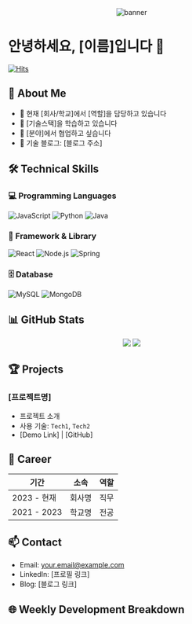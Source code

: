 <div align="center">
  <img src="본인의 배너 이미지 URL" alt="banner">
</div>

# 안녕하세요, [이름]입니다 👋

[![Hits](https://hits.seeyoufarm.com/api/count/incr/badge.svg?url=https%3A%2F%2Fgithub.com%2Fplatypus3036&count_bg=%2379C83D&title_bg=%23555555&icon=&icon_color=%23E7E7E7&title=hits&edge_flat=false)](https://hits.seeyoufarm.com)

## 💫 About Me
- 🔭 현재 [회사/학교]에서 [역할]을 담당하고 있습니다
- 🌱 [기술스택]을 학습하고 있습니다
- 👯 [분야]에서 협업하고 싶습니다
- 📝 기술 블로그: [블로그 주소]

## 🛠 Technical Skills

### 💻 Programming Languages
![JavaScript](https://img.shields.io/badge/-JavaScript-F7DF1E?style=flat-square&logo=javascript&logoColor=black)
![Python](https://img.shields.io/badge/-Python-3776AB?style=flat-square&logo=python&logoColor=white)
![Java](https://img.shields.io/badge/-Java-007396?style=flat-square&logo=java&logoColor=white)

### 🔧 Framework & Library
![React](https://img.shields.io/badge/-React-61DAFB?style=flat-square&logo=react&logoColor=black)
![Node.js](https://img.shields.io/badge/-Node.js-339933?style=flat-square&logo=node.js&logoColor=white)
![Spring](https://img.shields.io/badge/-Spring-6DB33F?style=flat-square&logo=spring&logoColor=white)

### 🗄 Database
![MySQL](https://img.shields.io/badge/-MySQL-4479A1?style=flat-square&logo=mysql&logoColor=white)
![MongoDB](https://img.shields.io/badge/-MongoDB-47A248?style=flat-square&logo=mongodb&logoColor=white)

## 📊 GitHub Stats
<div align="center">
  <img src="https://github-readme-stats.vercel.app/api?username=platypus3036&show_icons=true&theme=radical" />
  <img src="https://github-readme-streak-stats.herokuapp.com/?user=platypus3036&theme=radical" />
</div>

## 🏆 Projects
### [프로젝트명]
- 프로젝트 소개
- 사용 기술: `Tech1`, `Tech2`
- [Demo Link] | [GitHub]

## 🎯 Career
| 기간 | 소속 | 역할 |
|------|------|------|
| 2023 - 현재 | 회사명 | 직무 |
| 2021 - 2023 | 학교명 | 전공 |

## 📫 Contact
- Email: your.email@example.com
- LinkedIn: [프로필 링크]
- Blog: [블로그 링크]

## 🌐 Weekly Development Breakdown
<!--START_SECTION:waka-->
<!--END_SECTION:waka-->
